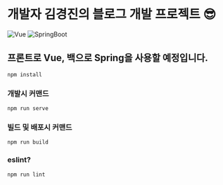 # 개발자 김경진의 블로그 개발 프로젝트 😎

![Vue](https://img1.daumcdn.net/thumb/R1280x0/?scode=mtistory2&fname=https%3A%2F%2Fblog.kakaocdn.net%2Fdn%2FvkEJ6%2FbtqZV6GpWpk%2FMH5ikqPBZxaF83UjethoW0%2Fimg.jpg)
![SpringBoot](https://img1.daumcdn.net/thumb/R1280x0/?scode=mtistory2&fname=https%3A%2F%2Fblog.kakaocdn.net%2Fdn%2FWumAJ%2Fbtq6ANAD9Ih%2FeY6v5O7RvvZuBCGCxf7xH0%2Fimg.png)

## 프론트로 Vue, 백으로 Spring을 사용할 예정입니다.

```
npm install
```

### 개발시 커맨드

```
npm run serve
```

### 빌드 및 배포시 커맨드

```
npm run build
```

### eslint?

```
npm run lint
```

###
